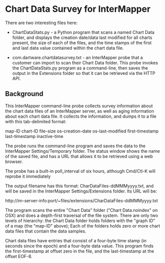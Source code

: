 # Chart Data Survey for InterMapper

There are two interesting files here:

* ChartDataStats.py - a Python program that scans a named Chart Data folder,
and displays the creation date/data last modified for all charts present, 
the size of each of the files,
and the time stamps of the first and last data value contained within the chart data file.

* com.dartware.chartdatasurvey.txt - an InterMapper probe that a customer can import
to scan their Chart Data folder. 
This probe invokes the ChartDataStats.py program as a command-line, then saves the output in the
Extensions folder so that it can be retrieved via the HTTP API.

## Background

This InterMapper command-line probe collects survey information
about the chart data files of an InterMapper server, as well as aging information about each
chart data file. It collects the information, and dumps it to a file with this tab-delimited format:

map-ID chart-ID file-size os-creation-date os-last-modified first-timestamp last-timestamp inactive-time

The probe runs the command-line program and saves the data to the InterMapper Settings/Temporary folder.
The status window shows the name of the saved file, and has a URL that allows it to be retrieved
using a web browser.

The probe has a built-in poll_interval of six hours, although Cmd/Ctl-K will reprobe it immediately

The output filename has this format: CharDataFiles-ddMMMyyyy.txt, and will be saved in the
InterMapper Settings/Extensions folder. Its URL will be:

http://im-server-info:port/~files/extensions/CharDataFiles-ddMMMyyyy.txt

The program scans the entire "Chart Data" folder ("Chart Data.noindex" on OSX) and does a depth-first
traversal of the file system. There are only two levels of hierarchy: the Chart Data folder holds
folders with the "graph ID" of a map (the "map-ID" above); Each of the folders holds zero or more
chart data files that contain the data samples.

Chart data files have entries that consist of a four-byte time stamp (in seconds since the epoch)
and a four-byte data value. This program finds the first-timestamp at offset zero in the file, and
the last-timestamp at the offset EOF-8.
